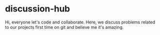 # discussion-hub
Hi, everyone
let's code and collaborate.
Here, we discuss problems related to our projects
first time on git and believe me it's amazing.
